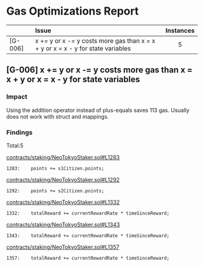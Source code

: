 # Gas Optimizations Report

|         | Issue                                                                           | Instances |
| ------- | :------------------------------------------------------------------------------ | :-------: |
| [G-006] | x += y or x -= y costs more gas than x = x + y or x = x - y for state variables |     5     |

## [G-006] x += y or x -= y costs more gas than x = x + y or x = x - y for state variables

### Impact

Using the addition operator instead of plus-equals saves 113 gas. Usually does not work with struct and mappings.

### Findings

Total:5

[contracts/staking/NeoTokyoStaker.sol#L1283](https://github.com/code-423n4/2023-03-neotokyo/tree/main//contracts/staking/NeoTokyoStaker.sol#L1283)

```solidity
1283:    points += s1Citizen.points;
```

[contracts/staking/NeoTokyoStaker.sol#L1292](https://github.com/code-423n4/2023-03-neotokyo/tree/main//contracts/staking/NeoTokyoStaker.sol#L1292)

```solidity
1292:    points += s2Citizen.points;
```

[contracts/staking/NeoTokyoStaker.sol#L1332](https://github.com/code-423n4/2023-03-neotokyo/tree/main//contracts/staking/NeoTokyoStaker.sol#L1332)

```solidity
1332:    totalReward += currentRewardRate * timeSinceReward;
```

[contracts/staking/NeoTokyoStaker.sol#L1343](https://github.com/code-423n4/2023-03-neotokyo/tree/main//contracts/staking/NeoTokyoStaker.sol#L1343)

```solidity
1343:    totalReward += currentRewardRate * timeSinceReward;
```

[contracts/staking/NeoTokyoStaker.sol#L1357](https://github.com/code-423n4/2023-03-neotokyo/tree/main//contracts/staking/NeoTokyoStaker.sol#L1357)

```solidity
1357:    totalReward += currentRewardRate * timeSinceReward;
```
